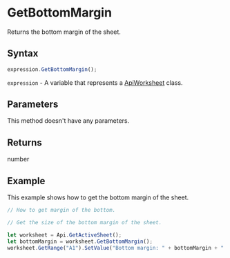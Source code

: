 # GetBottomMargin

Returns the bottom margin of the sheet.

## Syntax

```javascript
expression.GetBottomMargin();
```

`expression` - A variable that represents a [ApiWorksheet](../ApiWorksheet.md) class.

## Parameters

This method doesn't have any parameters.

## Returns

number

## Example

This example shows how to get the bottom margin of the sheet.

```javascript editor-xlsx
// How to get margin of the bottom.

// Get the size of the bottom margin of the sheet.

let worksheet = Api.GetActiveSheet();
let bottomMargin = worksheet.GetBottomMargin();
worksheet.GetRange("A1").SetValue("Bottom margin: " + bottomMargin + " mm");
```

